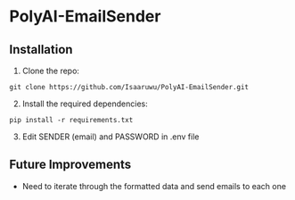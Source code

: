 # PolyAI-EmailSender

## Installation

1. Clone the repo:
```shell
git clone https://github.com/Isaaruwu/PolyAI-EmailSender.git 
```
2. Install the required dependencies:
 ```shell
pip install -r requirements.txt
```
3. Edit SENDER (email) and PASSWORD in .env file

## Future Improvements
- Need to iterate through the formatted data and send emails to each one
